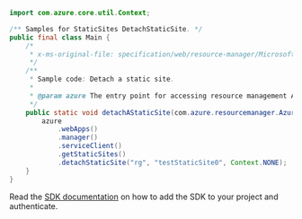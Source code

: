 ```java
import com.azure.core.util.Context;

/** Samples for StaticSites DetachStaticSite. */
public final class Main {
    /*
     * x-ms-original-file: specification/web/resource-manager/Microsoft.Web/stable/2021-03-01/examples/DetachStaticSite.json
     */
    /**
     * Sample code: Detach a static site.
     *
     * @param azure The entry point for accessing resource management APIs in Azure.
     */
    public static void detachAStaticSite(com.azure.resourcemanager.AzureResourceManager azure) {
        azure
            .webApps()
            .manager()
            .serviceClient()
            .getStaticSites()
            .detachStaticSite("rg", "testStaticSite0", Context.NONE);
    }
}
```

Read the [SDK documentation](https://github.com/Azure/azure-sdk-for-java/blob/azure-resourcemanager_2.15.0/sdk/resourcemanager/azure-resourcemanager/README.md) on how to add the SDK to your project and authenticate.
